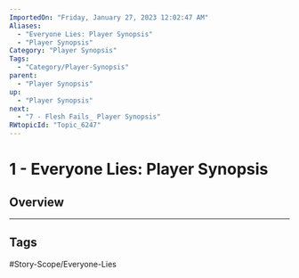 ```yaml
---
ImportedOn: "Friday, January 27, 2023 12:02:47 AM"
Aliases:
  - "Everyone Lies: Player Synopsis"
  - "Player Synopsis"
Category: "Player Synopsis"
Tags:
  - "Category/Player-Synopsis"
parent:
  - "Player Synopsis"
up:
  - "Player Synopsis"
next:
  - "7 - Flesh Fails_ Player Synopsis"
RWtopicId: "Topic_6247"
---
```

# 1 - Everyone Lies: Player Synopsis
## Overview

---
## Tags
#Story-Scope/Everyone-Lies

